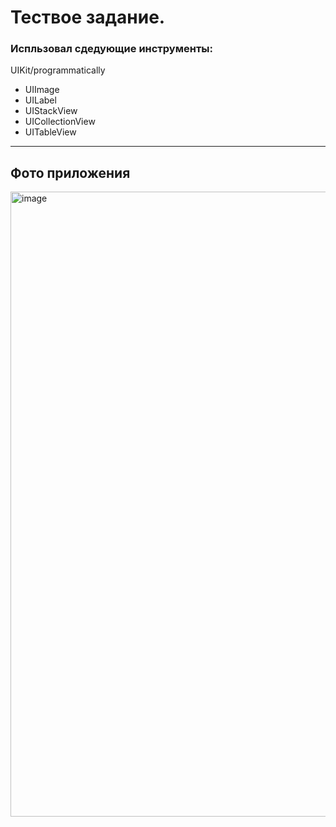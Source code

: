 # Тествое задание. 
### Испльзовал сдедующие инструменты:
UIKit/programmatically
- UIImage
- UILabel
- UIStackView
- UICollectionView
- UITableView

--- 
## Фото приложения

 <img src="images/image.png" alt="image" width="1000" />
